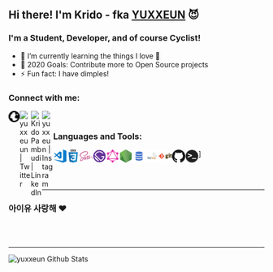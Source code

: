 ## Hi there! I'm Krido - fka [YUXXEUN][website] 😈

### I'm a Student, Developer, and of course Cyclist!
- 🌱 I’m currently learning the things I love 💑
- 🥅 2020 Goals: Contribute more to Open Source projects
- ⚡ Fun fact: I have dimples!

### Connect with me:

[<img align="left" alt="yuxxeun.github.io" width="22px" src="https://raw.githubusercontent.com/iconic/open-iconic/master/svg/globe.svg" />][website]
[<img align="left" alt="yuxxeuun | Twitter" width="22px" src="https://cdn.jsdelivr.net/npm/simple-icons@v3/icons/twitter.svg" />][twitter]
[<img align="left" alt="Krido Pambudi | LinkedIn" width="22px" src="https://cdn.jsdelivr.net/npm/simple-icons@v3/icons/linkedin.svg" />][linkedin]
[<img align="left" alt="yuxxeun | Instagram" width="22px" src="https://cdn.jsdelivr.net/npm/simple-icons@v3/icons/instagram.svg" />][instagram]

<br />

### Languages and Tools:
<img align="left" alt="Visual Studio Code" width="26px" src="https://raw.githubusercontent.com/github/explore/80688e429a7d4ef2fca1e82350fe8e3517d3494d/topics/visual-studio-code/visual-studio-code.png" />]
<img align="left" alt="CSS3" width="26px" src="https://raw.githubusercontent.com/github/explore/80688e429a7d4ef2fca1e82350fe8e3517d3494d/topics/css/css.png" />
<img align="left" alt="Sass" width="26px" src="https://raw.githubusercontent.com/github/explore/80688e429a7d4ef2fca1e82350fe8e3517d3494d/topics/sass/sass.png" />
<img align="left" alt="Gatsby" width="26px" src="https://raw.githubusercontent.com/github/explore/e94815998e4e0713912fed477a1f346ec04c3da2/topics/gatsby/gatsby.png" />
<img align="left" alt="GraphQL" width="26px" src="https://raw.githubusercontent.com/github/explore/80688e429a7d4ef2fca1e82350fe8e3517d3494d/topics/graphql/graphql.png" />
<img align="left" alt="Node.js" width="26px" src="https://raw.githubusercontent.com/github/explore/80688e429a7d4ef2fca1e82350fe8e3517d3494d/topics/nodejs/nodejs.png" />
<img align="left" alt="SQL" width="26px" src="https://raw.githubusercontent.com/github/explore/80688e429a7d4ef2fca1e82350fe8e3517d3494d/topics/sql/sql.png" />
<img align="left" alt="MySQL" width="26px" src="https://raw.githubusercontent.com/github/explore/80688e429a7d4ef2fca1e82350fe8e3517d3494d/topics/mysql/mysql.png" />
<img align="left" alt="Git" width="26px" src="https://raw.githubusercontent.com/github/explore/80688e429a7d4ef2fca1e82350fe8e3517d3494d/topics/git/git.png" />
<img align="left" alt="GitHub" width="26px" src="https://raw.githubusercontent.com/github/explore/78df643247d429f6cc873026c0622819ad797942/topics/github/github.png" />
<img align="left" alt="HTML5" width="26px" src="https://raw.githubusercontent.com/github/explore/80688e429a7d4ef2fca1e82350fe8e3517d3494d/topics/terminal/terminal.png" />

<br />
<br />

---
### 아이유 사랑해 ❤️

<br />
<br />

---
<img align="left" alt="yuxxeun Github Stats" src="https://github-readme-stats.vercel.app/api?username=yuxxeun&show_icons=true&hide_border=true" />

[website]: https://yuxxeun.github.io
[twitter]: https://twitter.com/yuxxeun
[instagram]: https://instagram.com/yuxxeun
[linkedin]: https://www.linkedin.com/in/krido-pambudi
